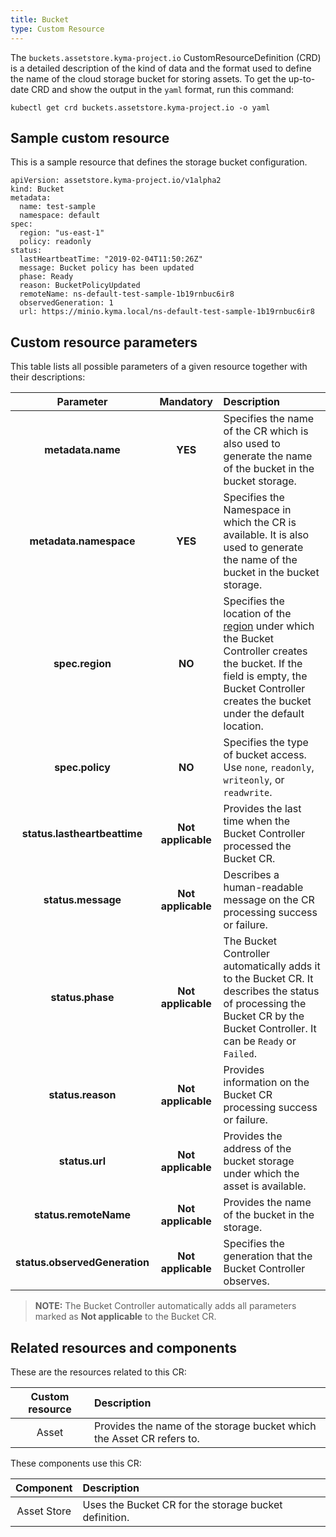 ```yaml
---
title: Bucket
type: Custom Resource
---
```


The `buckets.assetstore.kyma-project.io` CustomResourceDefinition (CRD) is a detailed description of the kind of data and the format used to define the name of the cloud storage bucket for storing assets. To get the up-to-date CRD and show the output in the `yaml` format, run this command:

```
kubectl get crd buckets.assetstore.kyma-project.io -o yaml
```

## Sample custom resource

This is a sample resource that defines the storage bucket configuration.

```
apiVersion: assetstore.kyma-project.io/v1alpha2
kind: Bucket
metadata:
  name: test-sample
  namespace: default
spec:
  region: "us-east-1"
  policy: readonly
status:
  lastHeartbeatTime: "2019-02-04T11:50:26Z"
  message: Bucket policy has been updated
  phase: Ready
  reason: BucketPolicyUpdated
  remoteName: ns-default-test-sample-1b19rnbuc6ir8
  observedGeneration: 1
  url: https://minio.kyma.local/ns-default-test-sample-1b19rnbuc6ir8
```

## Custom resource parameters

This table lists all possible parameters of a given resource together with their descriptions:


| Parameter   |      Mandatory      |  Description |
|:----------:|:-------------:|:------|
| **metadata.name** |    **YES**   | Specifies the name of the CR which is also used to generate the name of the bucket in the bucket storage. |
| **metadata.namespace** |    **YES**   | Specifies the Namespace in which the CR is available. It is also used to generate the name of the bucket in the bucket storage. |
| **spec.region** |    **NO**   | Specifies the location of the [region](https://github.com/kyma-project/kyma/blob/master/components/assetstore-controller-manager/config/crds/assetstore_v1alpha2_bucket.yaml#L48) under which the Bucket Controller creates the bucket. If the field is empty, the Bucket Controller creates the bucket under the default location. |
| **spec.policy** | **NO** | Specifies the type of bucket access. Use `none`, `readonly`, `writeonly`, or `readwrite`. |
| **status.lastheartbeattime** |    **Not applicable**    | Provides the last time when the Bucket Controller processed the Bucket CR. |
| **status.message** |    **Not applicable**    | Describes a human-readable message on the CR processing success or failure. |
| **status.phase** |    **Not applicable**    | The Bucket Controller automatically adds it to the Bucket CR. It describes the status of processing the Bucket CR by the Bucket Controller. It can be `Ready` or `Failed`. |
| **status.reason** |    **Not applicable**    | Provides information on the Bucket CR processing success or failure. |
| **status.url** |    **Not applicable**   | Provides the address of the bucket storage under which the asset is available. |
| **status.remoteName** |    **Not applicable**   | Provides the name of the bucket in the storage. |
| **status.observedGeneration** |    **Not applicable**   | Specifies the generation that the Bucket Controller observes. |

> **NOTE:** The Bucket Controller automatically adds all parameters marked as **Not applicable** to the Bucket CR.

## Related resources and components

These are the resources related to this CR:

| Custom resource |   Description |
|:----------:|:------|
| Asset |  Provides the name of the storage bucket which the Asset CR refers to. |

These components use this CR:

| Component   |   Description |
|:----------:|:------|
| Asset Store |  Uses the Bucket CR for the storage bucket definition. |
